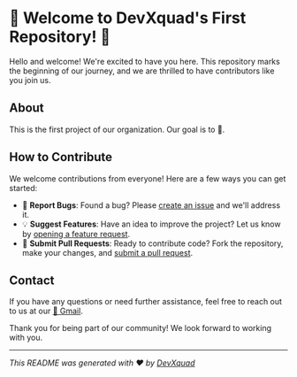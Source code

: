# 🎉 Welcome to DevXquad's First Repository! 🎉

Hello and welcome! We're excited to have you here. This repository marks the beginning of our journey, and we are thrilled to have contributors like you join us.

## About

This is the first project of our organization. Our goal is to 🌟.

## How to Contribute

We welcome contributions from everyone! Here are a few ways you can get started:

- 🐛 **Report Bugs**: Found a bug? Please [create an issue](#) and we'll address it.
- 💡 **Suggest Features**: Have an idea to improve the project? Let us know by [opening a feature request](#).
- 🔧 **Submit Pull Requests**: Ready to contribute code? Fork the repository, make your changes, and [submit a pull request](#).

## Contact

If you have any questions or need further assistance, feel free to reach out to us at our [📧 Gmail](mailto:devxquad.info@gmail.com).

Thank you for being part of our community! We look forward to working with you.

---

*This README was generated with ❤️ by [DevXquad](https://github.com/devxquadgit)*